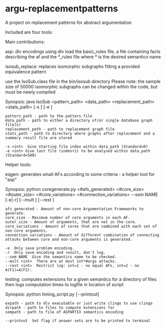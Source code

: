 # argu-replacementpatterns
A project on replacement patterns for abstract argumentation

Included are four tools:

Main contributions:

asp:
dlv encodings
using dlv load the basic_rules file, a file containing facts describing the af and the *_rules file where * is the desired semantics name

isosub_replace:
replaces isomorphic subgraphs fitting a provided equivalence pattern

use the IsoSub.class file in the bin/isosub directory
Please note: the sample size of 50000 isomorphic subgraphs can be changed within the code, but must be newly compiled

Synopsis: java IsoSub <pattern_path> <data_path> <replacement_path> <stats_path> [-s <int>] [-e <int>]

	pattern_path - path to the pattern file
	data_path - path to either a directory of/or single database graph file(s)
	replacement_path - path to replacement graph file
	stats_path - path to directory where graphs after replacement and a summary result file are stored
	
	-s <int>  Give starting file index within data_path (Standard=0)
	-e <int> Give last file (index+1) to be analysed within data_path (Standard=500)

Helper tools:

eqgen:
generates small AFs according to some criteria - a helper tool for "asp"

Synopsis: python coregenerate.py <#afs_generated> <#core_size> <#outer_size>  <#core_variations> <#connection_variations> --sem NAME [-e|-r] [--mult <int>] [--rest <int>]

	afs_generated - Amount of non-core Argumentation Frameworks to generate.
	core_size - Maximum number of core arguments in each AF.
	outer_size - Amount of arguments, that are not in the core.
	core_variations - Amount of cores that are combined with each set of non-core arguments.
	connection_variations - Amount of different combination of connecting attacks between core and non-core arguments is generated.
	
	-e  Only save problem encoding.
	-r  Only save encoding and result, don't log.
	--sem NAME  Give the semantics name to be checked.
	--mult <int>  There are at most int*#args attacks.
	--rest <int>  Restrict log: int=1 - no equal AFs, int=2 - no A(F1)=A(F2).
	
testing:
computes extensions for a given semantics for a directory of files
then logs computation times to logfile in location of script

Synopsis: python timing_script.py <expath> <dirpath> <sempath> [--printout]

	expath - path to dlv executable or just write clingo to use clingo
	dirpath - path to files to compute extensions for
	sempath - path to file of ASPARTIX semantics encoding
	
	--printout  Set flag if answer sets are to be printed to terminal
